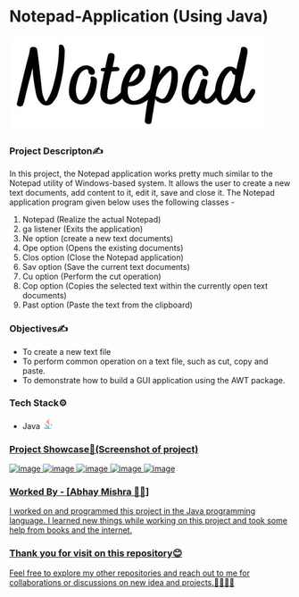 
# Notepad-Application (Using Java)
 
![Standpickup logo](https://github.com/abhaymishra24/Notepad-Application/blob/main/note_pade.jpg)

### Project Descripton✍️

In this project, the Notepad application works pretty much similar to the Notepad utility of Windows-based system.
It allows the user to create a new text documents, add content to it, edit it, save and close it. 
The Notepad application program given below uses the following classes - 

1. Notepad (Realize the actual Notepad)
2. ga listener (Exits the application)
3. Ne option (create a new text documents)
4. Ope option (Opens the existing documents)
5. Clos option (Close the Notepad application)
6. Sav option (Save the current text documents)
7. Cu option (Perform the cut operation)
8. Cop option (Copies the selected text within the currently open text documents)
9. Past option (Paste the text from the clipboard)

### Objectives✍️

- To create a new text file
- To perform common operation on a text file, such as cut, copy and paste.
- To demonstrate how to build a GUI application using the AWT package.

### Tech Stack⚙️ 

- Java <a href="https://www.java.com" target="_blank" rel="noreferrer"> <img src="https://raw.githubusercontent.com/devicons/devicon/master/icons/java/java-original.svg" alt="java" width="20" height="20"/>

### Project Showcase🚀(Screenshot of project)

<img width="400" alt="image" src="">
<img width="400" alt="image" src="">
<img width="400" alt="image" src="">
<img width="400" alt="image" src="">
<img width="400" alt="image" src="">


### Worked By - [Abhay Mishra 🧑‍💻]

I worked on and programmed this project in the Java programming language. 
I learned new things while working on this project and took some help from books and the internet.

### Thank you for visit on this repository😊

Feel free to explore my other repositories and reach out to me for collaborations or discussions on new idea and projects.🤝😊🧑‍💻



